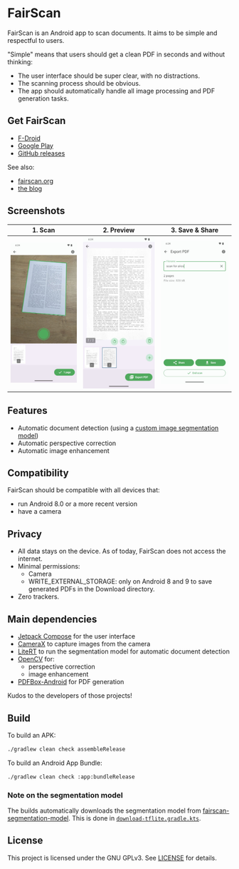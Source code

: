 # FairScan

FairScan is an Android app to scan documents. It aims to be simple and respectful to users.

"Simple" means that users should get a clean PDF in seconds and without thinking:
- The user interface should be super clear, with no distractions.
- The scanning process should be obvious.
- The app should automatically handle all image processing and PDF generation tasks.

## Get FairScan
- [F-Droid](https://f-droid.org/en/packages/org.fairscan.app/)
- [Google Play](https://play.google.com/store/apps/details?id=org.fairscan.app)
- [GitHub releases](https://github.com/pynicolas/FairScan/releases)

See also:
- [fairscan.org](https://fairscan.org)
- [the blog](https://fairscan.org/blog/)

## Screenshots
| 1. Scan                                           | 2. Preview                                        | 3. Save & Share                                   |
|---------------------------------------------------|---------------------------------------------------|---------------------------------------------------|
| ![](metadata/en-US/images/phoneScreenshots/1.jpg) | ![](metadata/en-US/images/phoneScreenshots/2.jpg) | ![](metadata/en-US/images/phoneScreenshots/3.jpg) |

## Features

- Automatic document detection (using a [custom image segmentation model](https://github.com/pynicolas/fairscan-segmentation-model))
- Automatic perspective correction
- Automatic image enhancement

## Compatibility

FairScan should be compatible with all devices that:
- run Android 8.0 or a more recent version
- have a camera

## Privacy

- All data stays on the device. As of today, FairScan does not access the internet.
- Minimal permissions:
  - Camera
  - WRITE_EXTERNAL_STORAGE: only on Android 8 and 9 to save generated PDFs in the Download directory.
- Zero trackers.

## Main dependencies

- [Jetpack Compose](https://developer.android.com/compose) for the user interface
- [CameraX](https://developer.android.com/media/camera/camerax) to capture images from the camera
- [LiteRT](https://ai.google.dev/edge/litert) to run the segmentation model for automatic document detection
- [OpenCV](https://opencv.org/) for:
  - perspective correction
  - image enhancement
- [PDFBox-Android](https://github.com/TomRoush/PdfBox-Android) for PDF generation

Kudos to the developers of those projects!

## Build

To build an APK:
```bash
./gradlew clean check assembleRelease
```

To build an Android App Bundle:
```bash
./gradlew clean check :app:bundleRelease
```

### Note on the segmentation model
The builds automatically downloads the segmentation model from 
[fairscan-segmentation-model](https://github.com/pynicolas/fairscan-segmentation-model).
This is done in [`download-tflite.gradle.kts`](app/download-tflite.gradle.kts).

## License
This project is licensed under the GNU GPLv3. See [LICENSE](LICENSE) for details.
